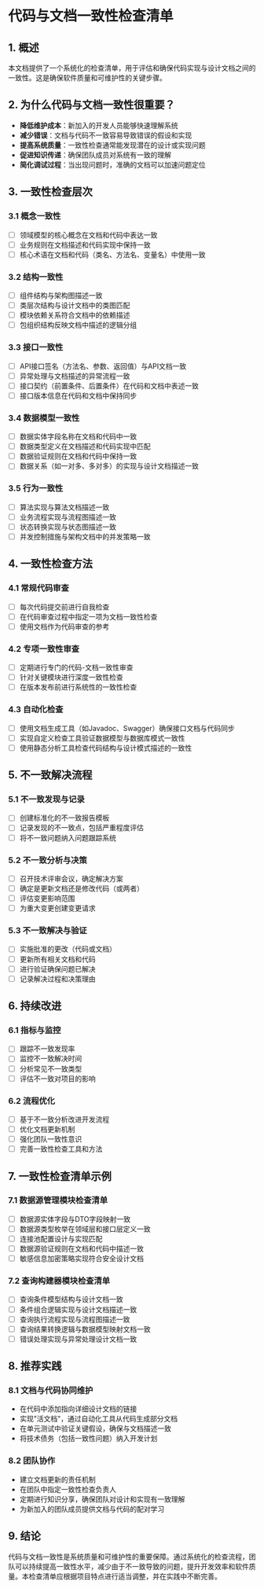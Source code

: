 # 代码与文档一致性检查清单

## 1. 概述

本文档提供了一个系统化的检查清单，用于评估和确保代码实现与设计文档之间的一致性。这是确保软件质量和可维护性的关键步骤。

## 2. 为什么代码与文档一致性很重要？

- **降低维护成本**：新加入的开发人员能够快速理解系统
- **减少错误**：文档与代码不一致容易导致错误的假设和实现
- **提高系统质量**：一致性检查通常能发现潜在的设计或实现问题
- **促进知识传递**：确保团队成员对系统有一致的理解
- **简化调试过程**：当出现问题时，准确的文档可以加速问题定位

## 3. 一致性检查层次

### 3.1 概念一致性
- [ ] 领域模型的核心概念在文档和代码中表达一致
- [ ] 业务规则在文档描述和代码实现中保持一致
- [ ] 核心术语在文档和代码（类名、方法名、变量名）中使用一致

### 3.2 结构一致性
- [ ] 组件结构与架构图描述一致
- [ ] 类层次结构与设计文档中的类图匹配
- [ ] 模块依赖关系符合文档中的依赖描述
- [ ] 包组织结构反映文档中描述的逻辑分组

### 3.3 接口一致性
- [ ] API接口签名（方法名、参数、返回值）与API文档一致
- [ ] 异常处理与文档描述的异常流程一致
- [ ] 接口契约（前置条件、后置条件）在代码和文档中表述一致
- [ ] 接口版本信息在代码和文档中保持同步

### 3.4 数据模型一致性
- [ ] 数据实体字段名称在文档和代码中一致
- [ ] 数据类型定义在文档描述和代码实现中匹配
- [ ] 数据验证规则在文档和代码中保持一致
- [ ] 数据关系（如一对多、多对多）的实现与设计文档描述一致

### 3.5 行为一致性
- [ ] 算法实现与算法文档描述一致
- [ ] 业务流程实现与流程图描述一致
- [ ] 状态转换实现与状态图描述一致
- [ ] 并发控制措施与架构文档中的并发策略一致

## 4. 一致性检查方法

### 4.1 常规代码审查
- [ ] 每次代码提交前进行自我检查
- [ ] 在代码审查过程中指定一项为文档一致性检查
- [ ] 使用文档作为代码审查的参考

### 4.2 专项一致性审查
- [ ] 定期进行专门的代码-文档一致性审查
- [ ] 针对关键模块进行深度一致性检查
- [ ] 在版本发布前进行系统性的一致性检查

### 4.3 自动化检查
- [ ] 使用文档生成工具（如Javadoc、Swagger）确保接口文档与代码同步
- [ ] 实现自定义检查工具验证数据模型与数据库模式一致性
- [ ] 使用静态分析工具检查代码结构与设计模式描述的一致性

## 5. 不一致解决流程

### 5.1 不一致发现与记录
- [ ] 创建标准化的不一致报告模板
- [ ] 记录发现的不一致点，包括严重程度评估
- [ ] 将不一致问题纳入问题跟踪系统

### 5.2 不一致分析与决策
- [ ] 召开技术评审会议，确定解决方案
- [ ] 确定是更新文档还是修改代码（或两者）
- [ ] 评估变更影响范围
- [ ] 为重大变更创建变更请求

### 5.3 不一致解决与验证
- [ ] 实施批准的更改（代码或文档）
- [ ] 更新所有相关文档和代码
- [ ] 进行验证确保问题已解决
- [ ] 记录解决过程和决策理由

## 6. 持续改进

### 6.1 指标与监控
- [ ] 跟踪不一致发现率
- [ ] 监控不一致解决时间
- [ ] 分析常见不一致类型
- [ ] 评估不一致对项目的影响

### 6.2 流程优化
- [ ] 基于不一致分析改进开发流程
- [ ] 优化文档更新机制
- [ ] 强化团队一致性意识
- [ ] 完善一致性检查工具和方法

## 7. 一致性检查清单示例

### 7.1 数据源管理模块检查清单
- [ ] 数据源实体字段与DTO字段映射一致
- [ ] 数据源类型枚举在领域层和接口层定义一致
- [ ] 连接池配置设计与实现匹配
- [ ] 数据源验证规则在文档和代码中描述一致
- [ ] 敏感信息加密策略实现符合安全设计文档

### 7.2 查询构建器模块检查清单
- [ ] 查询条件模型结构与设计文档一致
- [ ] 条件组合逻辑实现与设计文档描述一致
- [ ] 查询执行流程实现与流程图描述一致
- [ ] 查询结果转换逻辑与数据模型映射文档一致
- [ ] 错误处理实现与异常处理设计文档一致

## 8. 推荐实践

### 8.1 文档与代码协同维护
- 在代码中添加指向详细设计文档的链接
- 实现"活文档"，通过自动化工具从代码生成部分文档
- 在单元测试中验证关键假设，确保与文档描述一致
- 将技术债务（包括一致性问题）纳入开发计划

### 8.2 团队协作
- 建立文档更新的责任机制
- 在团队中指定一致性检查负责人
- 定期进行知识分享，确保团队对设计和实现有一致理解
- 为新加入的团队成员提供文档与代码的配对学习

## 9. 结论

代码与文档一致性是系统质量和可维护性的重要保障。通过系统化的检查流程，团队可以持续提高一致性水平，减少由于不一致导致的问题，提升开发效率和软件质量。本检查清单应根据项目特点进行适当调整，并在实践中不断完善。